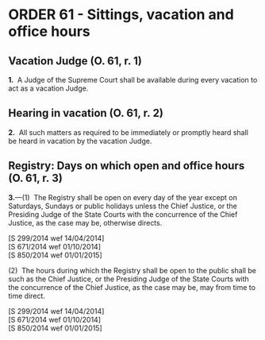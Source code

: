 # ORDER 61 - Sittings, vacation and office hours

## Vacation Judge (O. 61, r. 1)

**1.**  A Judge of the Supreme Court shall be available during every vacation to act as a vacation Judge.

## Hearing in vacation (O. 61, r. 2)

**2.**  All such matters as required to be immediately or promptly heard shall be heard in vacation by the vacation Judge.

## Registry: Days on which open and office hours (O. 61, r. 3)

**3.**—(1)  The Registry shall be open on every day of the year except on Saturdays, Sundays or public holidays unless the Chief Justice,  or the Presiding Judge of the State Courts with the concurrence of the Chief Justice, as the case may be, otherwise directs.  
<div class="amendNote">[S 299/2014 wef 14/04/2014]</div>  
<div class="amendNote">[S 671/2014 wef 01/10/2014]</div>  
<div class="amendNote">[S 850/2014 wef 01/01/2015]</div>



(2)  The hours during which the Registry shall be open to the public shall be such as the Chief Justice,  or the Presiding Judge of the State Courts with the concurrence of the Chief Justice, as the case may be, may from time to time direct.  
<div class="amendNote">[S 299/2014 wef 14/04/2014]</div>  
<div class="amendNote">[S 671/2014 wef 01/10/2014]</div>  
<div class="amendNote">[S 850/2014 wef 01/01/2015]</div>
